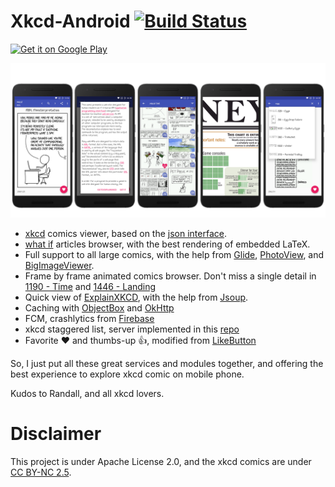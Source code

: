 # Xkcd-Android  [![Build Status](https://travis-ci.org/zjn0505/Xkcd-Android.svg?branch=master)](https://travis-ci.org/zjn0505/Xkcd-Android)

<a href='https://play.google.com/store/apps/details?id=xyz.jienan.xkcd&pcampaignid=MKT-Other-global-all-co-prtnr-py-PartBadge-Mar2515-1'><img alt='Get it on Google Play' src='https://play.google.com/intl/en_us/badges/images/generic/en_badge_web_generic.png' width="240" height="93"/></a>

![screenshots](https://raw.githubusercontent.com/zjn0505/Xkcd-Android/master/screenshots/xkcd.png)

- [xkcd](https://xkcd.com) comics viewer, based on the [json interface](https://xkcd.com/json.html).
- [what if](https://what-if.xkcd.com) articles browser, with the best rendering of embedded LaTeX.
- Full support to all large comics, with the help from [Glide](https://github.com/bumptech/glide), [PhotoView](https://github.com/chrisbanes/PhotoView), and [BigImageViewer](https://github.com/Piasy/BigImageViewer).
- Frame by frame animated comics browser. Don't miss a single detail in [1190 - Time](https://xkcd.com/1190) and [1446 - Landing](https://xkcd.com/1446)
- Quick view of [ExplainXKCD](https://www.explainxkcd.com/), with the help from [Jsoup](https://jsoup.org/).
- Caching with [ObjectBox](http://objectbox.io/) and [OkHttp](https://github.com/square/okhttp/)
- FCM, crashlytics from [Firebase](firebase.google.com)
- xkcd staggered list, server implemented in this [repo](https://github.com/zjn0505/xkcd)
- Favorite :heart: and thumbs-up :thumbsup:, modified from [LikeButton](https://github.com/jd-alexander/LikeButton)


So, I just put all these great services and modules together, and offering the best experience to explore xkcd comic on mobile phone.

Kudos to Randall, and all xkcd lovers.

# Disclaimer

This project is under Apache License 2.0, and the xkcd comics are under [CC BY-NC 2.5](https://xkcd.com/license.html).
